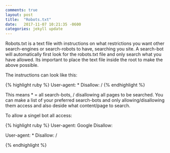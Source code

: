 ```yaml
---
comments: true
layout: post
title:  "Robots.txt"
date:   2017-11-07 10:21:35 -0600
categories: jekyll update
--- 
```


Robots.txt is a text file with instructions on what restrictions you want other 
search-engines or search-robots to have, searching you site. A search-bot will automatically 
first look for the robots.txt file and only search what you have allowed. Its important to 
place the text file inside the root to make the above possible. 

The instructions can look like this:

{% highlight ruby %}
User-agent: *
Disallow: /
{% endhighlight %}

This means * = all search-bots, / disallowing all pages to be searched.
You can make a list of your preferred search-bots and only allowing/disallowing them 
access and also deside what content/page to search. 

To allow a singel bot all access:

{% highlight ruby %}
User-agent: Google
Disallow:

User-agent: *
Disallow: /

{% endhighlight %}

[jekyll-docs]: https://jekyllrb.com/docs/home
[jekyll-gh]:   https://github.com/jekyll/jekyll
[jekyll-talk]: https://talk.jekyllrb.com/
